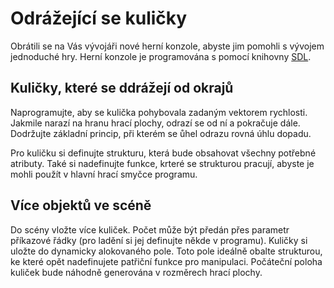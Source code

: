 # Odrážející se kuličky

Obrátili se na Vás vývojáři nové herní konzole, abyste jim pomohli s vývojem jednoduché hry.
Herní konzole je programována s pomocí knihovny [SDL](/exercises.md#Exercise-11).


## Kuličky, které se ddrážejí od okrajů

Naprogramujte, aby se kulička pohybovala zadaným vektorem rychlosti.
Jakmile narazí na hranu hrací plochy, odrazí se od ní a pokračuje dále.
Dodržujte základní princip, při kterém se ůhel odrazu rovná úhlu dopadu.

Pro kuličku si definujte strukturu, která bude obsahovat všechny potřebné atributy.
Také si nadefinujte funkce, krteré se strukturou pracují, abyste je mohli použít v hlavní hrací smyčce programu.


## Více objektů ve scéně

Do scény vložte více kuliček.
Počet může být předán přes parametr příkazové řádky (pro ladění si jej definujte někde v programu).
Kuličky si uložte do dynamicky alokovaného pole.
Toto pole ideálně obalte strukturou, ke které opět nadefinujete patřiční funkce pro manipulaci.
Počáteční poloha kuliček bude náhodně generována v rozměrech hrací plochy.
